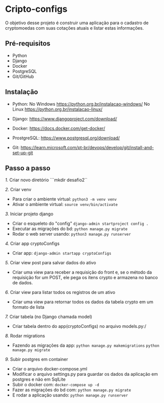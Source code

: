 # Cripto-configs

O objetivo desse projeto é construir uma aplicação para o cadastro de cryptomoedas com suas cotações atuais e listar estas informações.

## Pré-requisitos

- Python
- Django
- Docker
- PostgreSQL
- Git/GitHub

## Instalação

- Python: No Windows https://python.org.br/instalacao-windows/
          No Linux https://python.org.br/instalacao-linux/

- Django: https://www.djangoproject.com/download/

- Docker: https://docs.docker.com/get-docker/

- ProstgreSQL: https://www.postgresql.org/download/

- Git: https://learn.microsoft.com/pt-br/devops/develop/git/install-and-set-up-git

## Passo a passo

*1.* Criar novo diretório 
```mkdir desafio2``

*2.* Criar venv
- Para criar o ambiente virtual:
```python3 -m venv venv```
- Ativar o ambiente virtual:
```source venv/bin/activate```

*3.* Iniciar projeto django
- Criar o esqueleto do "config"
```django-admin startproject config .```
- Executar as migrações do bd:
```python manage.py migrate```
- Rodar o web server usando:
```python3 manage.py runserver```

*4.* Criar app cryptoConfigs
- Criar app:
```django-admin startapp cryptoConfigs```
    
*5.* Criar view post para salvar dados do ativo
- Criar uma view para receber a requisição do front e, se o método da requisição for um POST, ele pega os itens crypto e armazena no banco de dados.

*6.* Criar view para listar todos os registros de um ativo
- Criar uma view para retornar todos os dados da tabela crypto em um formato de lista

*7.* Criar tabela (no Django chamada model)
- Criar tabela dentro do app(cryptoConfigs) no arquivo models.py:/

*8.* Rodar migrations
- Fazendo as migrações da app:
```python manage.py makemigrations```
```python manage.py migrate```
	
*9.* Subir postgres em container
- Criar o arquivo docker-compose.yml
- Modificar o arquivo settings.py para guardar os dados da aplicação em postgres e não em SqlLite
- Subir o docker com: 
```docker-compose up -d```
- Fazer as migrações do bd com: 
```python manage.py migrate```
- E rodar a aplicação usando: 
```python manage.py runserver```

